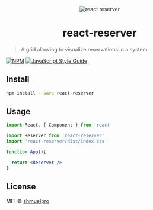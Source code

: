 <p align="center">
  <img src="https://user-images.githubusercontent.com/3017787/86244313-759bbb80-bbb0-11ea-9050-6efeb50f0ee7.png" alt="react reserver" />
</p>
<h1 align="center">react-reserver</h1>

> A grid allowing to visualize reservations in a system

[![NPM](https://img.shields.io/npm/v/react-reserver.svg)](https://www.npmjs.com/package/react-reserver) [![JavaScript Style Guide](https://img.shields.io/badge/code_style-standard-brightgreen.svg)](https://standardjs.com)

## Install

```bash
npm install --save react-reserver
```

## Usage

```jsx
import React, { Component } from 'react'

import Reserver from 'react-reserver'
import 'react-reserver/dist/index.css'

function App(){

  return <Reserver />
}
```

## License

MIT © [shmuelpro](https://github.com/shmuelpro)
